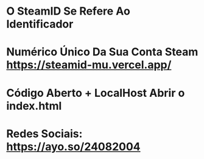 # O SteamID Se Refere Ao Identificador 
# Numérico Único Da Sua Conta Steam https://steamid-mu.vercel.app/
# Código Aberto + LocalHost Abrir o index.html
# Redes Sociais: https://ayo.so/24082004
